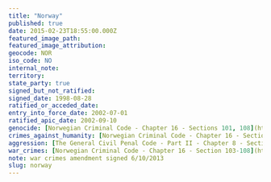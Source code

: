 ```yaml
---
title: "Norway"
published: true
date: 2015-02-23T18:55:00.000Z
featured_image_path:
featured_image_attribution:
geocode: NOR
iso_code: NO
internal_note:
territory:
state_party: true
signed_but_not_ratified:
signed_date: 1998-08-28
ratified_or_acceded_date:
entry_into_force_date: 2002-07-01
ratified_apic_date: 2002-09-10
genocide: [Norwegian Criminal Code - Chapter 16 - Sections 101, 108](https://iccdb.hrlc.net/data/doc/105/keyword/46/)
crimes_against_humanity: [Norwegian Criminal Code - Chapter 16 - Sections 102, 108](https://iccdb.hrlc.net/data/doc/105/keyword/13/)
aggression: [The General Civil Penal Code - Part II - Chapter 8 - Sections 84, 86](https://iccdb.hrlc.net/data/doc/354/keyword/1/)
war_crimes: [Norwegian Criminal Code - Chapter 16 - Section 103-108](https://iccdb.hrlc.net/data/doc/105/keyword/145/)
note: war crimes amendment signed 6/10/2013
slug: norway
---
```

